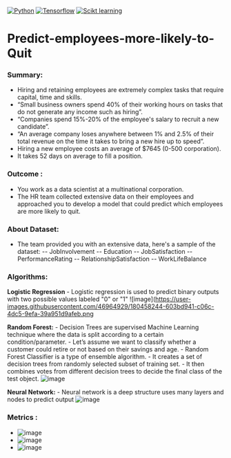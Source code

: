 [![Python](https://img.shields.io/badge/Python-%20-blue)](www.python.org)
[![Tensorflow](https://img.shields.io/badge/Tensorflow-%20-orange)](www.tensorflow.org)
[![Scikt learning](https://img.shields.io/badge/Scikit%20learn-%20-orange)](https://scikit-learn.org)
# Predict-employees-more-likely-to-Quit
### Summary:
   - Hiring and retaining employees are extremely complex tasks that require capital, time and skills.
   - “Small business owners spend 40% of their working hours on tasks that do not generate any income such as hiring”.
   - “Companies spend 15%-20% of the employee's salary to recruit a new candidate”.
   - “An average company loses anywhere between 1% and 2.5% of their total revenue on the time it takes to bring a new hire up to speed”.
   - Hiring a new employee costs an average of $7645 (0-500 corporation).
   - It takes 52 days on average to fill a position.

### Outcome :
   - You work as a data scientist at a multinational corporation. 
   - The HR team collected extensive data on their employees and approached you to develop a model that could predict which employees are more likely to quit.
   
### About Dataset:
   - The team provided you with an extensive data, here's a sample of the dataset: 
   -- JobInvolvement
   -- Education
   -- JobSatisfaction
   -- PerformanceRating
   -- RelationshipSatisfaction
   -- WorkLifeBalance

### Algorithms:
  **Logistic Regression**
    - Logistic regression is used to predict binary outputs with two possible values labeled "0" or "1"
     ![image](https://user-images.githubusercontent.com/46964929/180458244-603bd941-c06c-4dc5-9efa-39a951d9afeb.png

  **Random Forest:**
    - Decision Trees are supervised Machine Learning technique where the data is split according to a certain condition/parameter. 
    - Let’s assume we want to classify whether a customer could retire or not based on their savings and age.
    - Random Forest Classifier is a type of ensemble algorithm. 
    - It creates a set of decision trees from randomly selected subset of training set. 
    - It then combines votes from different decision trees to decide the final class of the test object.
    ![image](https://user-images.githubusercontent.com/46964929/180458651-144d86a2-74eb-4b7c-ac98-f2ece9f5a2b6.png)


  **Neural Network:**
    - Neural network is a deep structure uses many layers and nodes to predict output
    ![image](https://user-images.githubusercontent.com/46964929/180459253-45382707-c8eb-4ac4-9266-3fcd81d4d301.png)
    
 ### Metrics :
   - ![image](https://user-images.githubusercontent.com/46964929/180459727-0f0eb182-5ef2-4041-ab2f-c72728384ff1.png)
   - ![image](https://user-images.githubusercontent.com/46964929/180459836-a27e6ccf-8f49-42ed-94eb-a3a16ffeaac4.png)
   - ![image](https://user-images.githubusercontent.com/46964929/180459945-182e1a0d-48d8-40ce-ae45-427ea8ff144d.png)
















